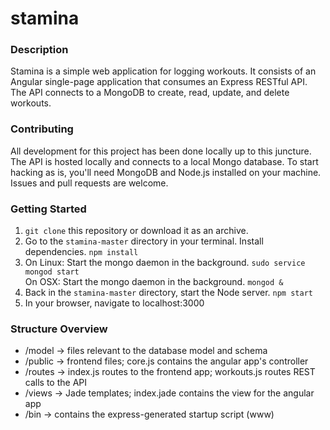 # stamina

### Description
Stamina is a simple web application for logging workouts. It consists of an Angular single-page application that consumes an Express RESTful API. The API connects to a MongoDB to create, read, update, and delete workouts.

### Contributing
All development for this project has been done locally up to this juncture. The API is hosted locally and connects to a local Mongo database. To start hacking as is, you'll need MongoDB and Node.js installed on your machine. Issues and pull requests are welcome. 

### Getting Started
1. `git clone` this repository or download it as an archive.
2. Go to the `stamina-master` directory in your terminal. Install dependencies. `npm install`
3. On Linux: Start the mongo daemon in the background. `sudo service mongod start`     
   On OSX: Start the mongo daemon in the background. `mongod &`
4. Back in the `stamina-master` directory, start the Node server. `npm start`
5. In your browser, navigate to localhost:3000
 
### Structure Overview
* /model -> files relevant to the database model and schema
* /public -> frontend files; core.js contains the angular app's controller
* /routes -> index.js routes to the frontend app; workouts.js routes REST calls to the API
* /views -> Jade templates; index.jade contains the view for the angular app
* /bin -> contains the express-generated startup script (www)

